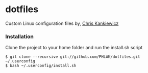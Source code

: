 dotfiles
========
Custom Linux configuration files by, [Chris Kankiewicz](http://www.ChrisKankiewicz.com)


### Installation

Clone the project to your home folder and run the install.sh script

    $ git clone --recursive git://github.com/PHLAK/dotfiles.git ~/.userconfig
    $ bash ~/.userconfig/install.sh
